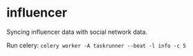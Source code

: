 # influencer

Syncing influencer data with social network data.

Run celery: `celery worker -A taskrunner --beat -l info -c 5`
